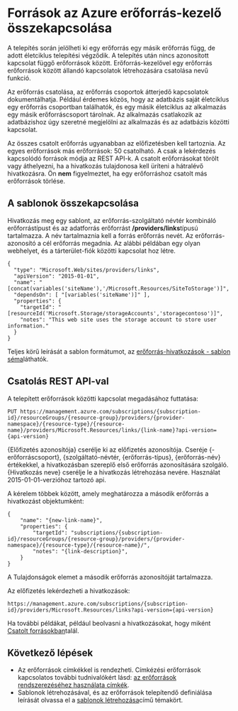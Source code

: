 <properties 
    pageTitle="Források az Azure erőforrás-kezelő csatolása |} Microsoft Azure" 
    description="Kapcsolódó források az Azure erőforrás-kezelő más erőforrás-csoportok közötti mutató hivatkozás létrehozása" 
    services="azure-resource-manager" 
    documentationCenter="" 
    authors="tfitzmac" 
    manager="timlt" 
    editor="tysonn"/>

<tags 
    ms.service="azure-resource-manager" 
    ms.workload="multiple" 
    ms.tgt_pltfrm="na" 
    ms.devlang="na" 
    ms.topic="article" 
    ms.date="08/01/2016" 
    ms.author="tomfitz"/>

# <a name="linking-resources-in-azure-resource-manager"></a>Források az Azure erőforrás-kezelő összekapcsolása

A telepítés során jelölheti ki egy erőforrás egy másik erőforrás függ, de adott életciklus telepítési végződik. A telepítés után nincs azonosított kapcsolat függő erőforrások között. Erőforrás-kezelővel egy erőforrás erőforrások között állandó kapcsolatok létrehozására csatolása nevű funkció.

Az erőforrás csatolása, az erőforrás csoportok átterjedő kapcsolatok dokumentálhatja. Például érdemes közös, hogy az adatbázis saját életciklus egy erőforrás csoportban találhatók, és egy másik életciklus az alkalmazás egy másik erőforráscsoport tárolnak. Az alkalmazás csatlakozik az adatbázishoz úgy szeretné megjelölni az alkalmazás és az adatbázis közötti kapcsolat. 

Az összes csatolt erőforrás ugyanabban az előfizetésben kell tartoznia. Az egyes erőforrások más erőforrások: 50 csatolható. A csak a lekérdezés kapcsolódó források módja az REST API-k. A csatolt erőforrásokat törölt vagy áthelyezni, ha a hivatkozás tulajdonosa kell üríteni a hátralévő hivatkozásra. Ön **nem** figyelmeztet, ha egy erőforráshoz csatolt más erőforrások törlése.

## <a name="linking-in-templates"></a>A sablonok összekapcsolása

Hivatkozás meg egy sablont, az erőforrás-szolgáltató névtér kombináló erőforrástípust és az adatforrás erőforrást **/providers/links**típusú tartalmazza. A név tartalmaznia kell a forrás erőforrás nevét. Az erőforrás-azonosító a cél erőforrás megadnia. Az alábbi példában egy olyan webhelyet, és a tárterület-fiók közötti kapcsolat hoz létre.

    {
      "type": "Microsoft.Web/sites/providers/links",
      "apiVersion": "2015-01-01",
      "name": "[concat(variables('siteName'),'/Microsoft.Resources/SiteToStorage')]",
      "dependsOn": [ "[variables('siteName')]" ],
      "properties": {
        "targetId": "[resourceId('Microsoft.Storage/storageAccounts','storagecontoso')]",
        "notes": "This web site uses the storage account to store user information."
      }
    }


Teljes körű leírását a sablon formátumot, az [erőforrás-hivatkozások - sablon séma](resource-manager-template-links.md)láthatók.

## <a name="linking-with-rest-api"></a>Csatolás REST API-val

A telepített erőforrások közötti kapcsolat megadásához futtatása:

    PUT https://management.azure.com/subscriptions/{subscription-id}/resourceGroups/{resource-group}/providers/{provider-namespace}/{resource-type}/{resource-name}/providers/Microsoft.Resources/links/{link-name}?api-version={api-version}

{Előfizetés azonosítója} cserélje ki az előfizetés azonosítója. Cseréje {-erőforráscsoport}, {szolgáltató-névtér, {erőforrás-típus}, {erőforrás-név} értékekkel, a hivatkozásban szereplő első erőforrás azonosítására szolgáló. {Hivatkozás neve} cserélje le a hivatkozás létrehozása nevére. Használat 2015-01-01-verzióhoz tartozó api.

A kérelem többek között, amely meghatározza a második erőforrás a hivatkozást objektumként:

    {
        "name": "{new-link-name}",
        "properties": {
            "targetId": "subscriptions/{subscription-id}/resourceGroups/{resource-group}/providers/{provider-namespace}/{resource-type}/{resource-name}/",
            "notes": "{link-description}",
        }
    }

A Tulajdonságok elemet a második erőforrás azonosítóját tartalmazza.

Az előfizetés lekérdezheti a hivatkozások:

    https://management.azure.com/subscriptions/{subscription-id}/providers/Microsoft.Resources/links?api-version={api-version}

Ha további példákat, például beolvasni a hivatkozásokat, hogy miként [Csatolt forrásokban](https://msdn.microsoft.com/library/azure/mt238499.aspx)talál.

## <a name="next-steps"></a>Következő lépések

- Az erőforrások címkékkel is rendezheti. Címkézési erőforrások kapcsolatos további tudnivalókért lásd: [az erőforrások rendszerezéséhez használata címkék](resource-group-using-tags.md).
- Sablonok létrehozásával, és az erőforrások telepítendő definiálása leírását olvassa el a [sablonok létrehozása](resource-group-authoring-templates.md)című témakört.
